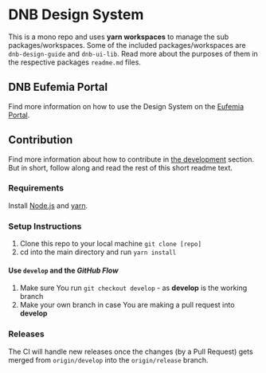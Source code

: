# DNB Design System

This is a mono repo and uses **yarn workspaces** to manage the sub packages/workspaces.
Some of the included packages/workspaces are `dnb-design-guide` and `dnb-ui-lib`. Read more about the purposes of them in the respective packages `readme.md` files.

## DNB Eufemia Portal

Find more information on how to use the Design System on the [Eufemia Portal](https://eufemia.dnb.no/).

## Contribution

Find more information about how to contribute in [the development](https://eufemia.dnb.no/uilib/development) section. But in short, follow along and read the rest of this short readme text.

### Requirements

Install [Node.js](https://nodejs.org) and [yarn](https://yarnpkg.com).

### Setup Instructions

1.  Clone this repo to your local machine `git clone [repo]`
1.  cd into the main directory and run `yarn install`

#### Use `develop` and the _GitHub Flow_

1.  Make sure You run `git checkout develop` - as **develop** is the working branch
1.  Make your own branch in case You are making a pull request into **develop**

### Releases

The CI will handle new releases once the changes (by a Pull Request) gets merged from `origin/develop` into the `origin/release` branch.
